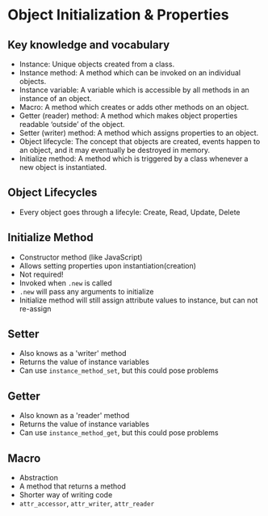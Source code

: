 # Object Initialization & Properties

## Key knowledge and vocabulary

- Instance: Unique objects created from a class.
- Instance method: A method which can be invoked on an individual objects.
- Instance variable: A variable which is accessible by all methods in an instance of an object.
- Macro: A method which creates or adds other methods on an object.
- Getter (reader) method: A method which makes object properties readable ‘outside’ of the object.
- Setter (writer) method: A method which assigns properties to an object.
- Object lifecycle: The concept that objects are created, events happen to an object, and it may eventually be destroyed in memory.
- Initialize method: A method which is triggered by a class whenever a new object is instantiated.

## Object Lifecycles

- Every object goes through a lifecyle: Create, Read, Update, Delete

## Initialize Method

- Constructor method (like JavaScript)
- Allows setting properties upon instantiation(creation)
- Not required!
- Invoked when `.new` is called
- `.new` will pass any arguments to initialize
- Initialize method will still assign attribute values to instance, but can not re-assign

## Setter

- Also knows as a 'writer' method
- Returns the value of instance variables
- Can use `instance_method_set`, but this could pose problems

## Getter

- Also known as a 'reader' method
- Returns the value of instance variables
- Can use `instance_method_get`, but this could pose problems

## Macro

- Abstraction
- A method that returns a method
- Shorter way of writing code
- `attr_accessor`, `attr_writer`, `attr_reader`
